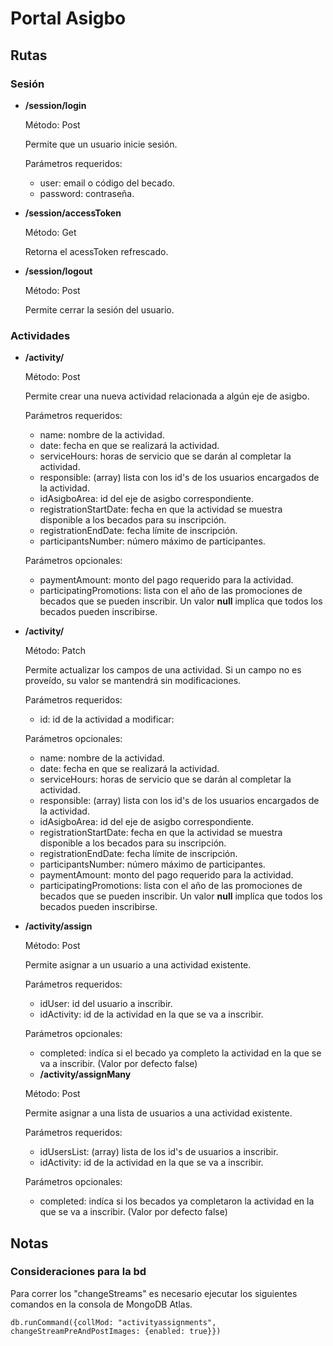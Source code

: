 # Portal Asigbo

## Rutas

### Sesión

* **/session/login**

  Método: Post

  Permite que un usuario inicie sesión.

  Parámetros requeridos:
  - user: email o código del becado.
  - password: contraseña.

* **/session/accessToken**

  Método: Get

  Retorna el acessToken refrescado.

* **/session/logout**

  Método: Post

  Permite cerrar la sesión del usuario.



### Actividades

* **/activity/**

  Método: Post

  Permite crear una nueva actividad relacionada a algún eje de asigbo.

  Parámetros requeridos:
  - name: nombre de la actividad.
  - date: fecha en que se realizará la actividad.
  - serviceHours: horas de servicio que se darán al completar la actividad.
  - responsible: (array) lista con los id's de los usuarios encargados de la actividad.
  - idAsigboArea: id del eje de asigbo correspondiente.
  - registrationStartDate: fecha en que la actividad se muestra disponible a los becados para su inscripción.
  - registrationEndDate: fecha límite de inscripción.
  - participantsNumber: número máximo de participantes.

  Parámetros opcionales:
  - paymentAmount: monto del pago requerido para la actividad.
  - participatingPromotions: lista con el año de las promociones de becados que se pueden inscribir. Un valor **null** implíca que todos los becados pueden inscribirse.

* **/activity/**

  Método: Patch

  Permite actualizar los campos de una actividad. Si un campo no es proveído, su valor se mantendrá sin modificaciones.

  Parámetros requeridos:
  - id: id de la actividad a modificar:

  Parámetros opcionales:
  - name: nombre de la actividad.
  - date: fecha en que se realizará la actividad.
  - serviceHours: horas de servicio que se darán al completar la actividad.
  - responsible: (array) lista con los id's de los usuarios encargados de la actividad.
  - idAsigboArea: id del eje de asigbo correspondiente.
  - registrationStartDate: fecha en que la actividad se muestra disponible a los becados para su inscripción.
  - registrationEndDate: fecha límite de inscripción.
  - participantsNumber: número máximo de participantes.
  - paymentAmount: monto del pago requerido para la actividad.
  - participatingPromotions: lista con el año de las promociones de becados que se pueden inscribir. Un valor **null** implíca que todos los becados pueden inscribirse.

* **/activity/assign**

  Método: Post

  Permite asignar a un usuario a una actividad existente.

  Parámetros requeridos:
  - idUser: id del usuario a inscribir.
  - idActivity: id de la actividad en la que se va a inscribir.
  
  Parámetros opcionales:
  - completed: indíca si el becado ya completo la actividad en la que se va a inscribir. (Valor por defecto false)

  * **/activity/assignMany**

  Método: Post

  Permite asignar a una lista de usuarios a una actividad existente.

  Parámetros requeridos:
  - idUsersList: (array) lista de los id's de usuarios a inscribir.
  - idActivity: id de la actividad en la que se va a inscribir.
  
  Parámetros opcionales:
  - completed: indíca si los becados ya completaron la actividad en la que se va a inscribir. (Valor por defecto false)

## Notas

### Consideraciones para la bd

Para correr los "changeStreams" es necesario ejecutar los siguientes comandos en la consola 
de MongoDB Atlas.

```
db.runCommand({collMod: "activityassignments", changeStreamPreAndPostImages: {enabled: true}})

```